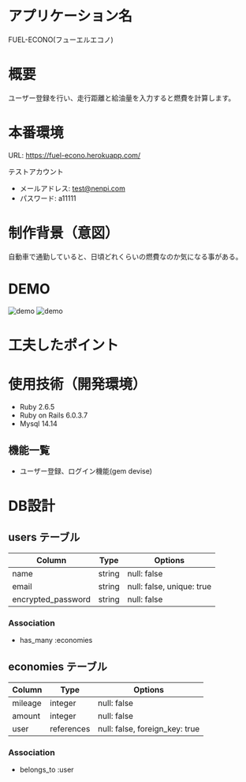 # アプリケーション名
FUEL-ECONO(フューエルエコノ)

# 概要
ユーザー登録を行い、走行距離と給油量を入力すると燃費を計算します。

# 本番環境
URL: https://fuel-econo.herokuapp.com/<br>

テストアカウント
  - メールアドレス: test@nenpi.com
  - パスワード: a11111

# 制作背景（意図）
自動車で通勤していると、日頃どれくらいの燃費なのか気になる事がある。<br>


# DEMO
![demo](https://gyazo.com/ac0c65a1e9e95703af5fd7e9ce85edc4/raw)
![demo](https://gyazo.com/10da83aa64d7112e13d0ec3ccdf9c52b/raw)

# 工夫したポイント


# 使用技術（開発環境）
- Ruby 2.6.5<br>
- Ruby on Rails 6.0.3.7<br>
- Mysql 14.14

## 機能一覧
- ユーザー登録、ログイン機能(gem devise)


# DB設計

## users テーブル

| Column             | Type   | Options                   |
| ------------------ | ------ | ------------------------- |
| name               | string | null: false               |
| email              | string | null: false, unique: true |
| encrypted_password | string | null: false               |

### Association

- has_many :economies


## economies テーブル

| Column  | Type       | Options                        |
| ------- | ---------- | ------------------------------ |
| mileage | integer    | null: false                    |
| amount  | integer    | null: false                    |
| user    | references | null: false, foreign_key: true |

### Association

- belongs_to :user
